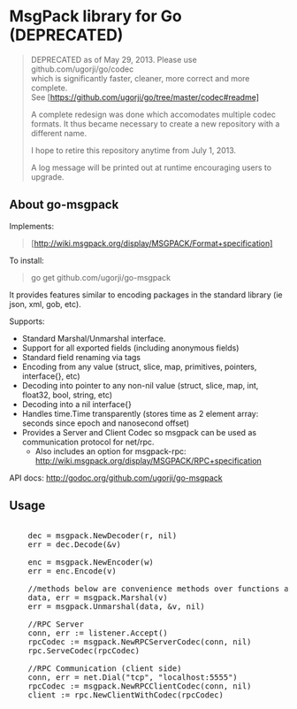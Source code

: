 # MsgPack library for Go (DEPRECATED)

> DEPRECATED as of May 29, 2013. Please use github.com/ugorji/go/codec  
> which is significantly faster, cleaner, more correct and more complete.  
> See [https://github.com/ugorji/go/tree/master/codec#readme]  
> 
> A complete redesign was done which accomodates multiple codec formats.
> It thus became necessary to create a new repository with a different name. 
> 
> I hope to retire this repository anytime from July 1, 2013.
> 
> A log message will be printed out at runtime encouraging users to upgrade.

## About go-msgpack

Implements:
>  [http://wiki.msgpack.org/display/MSGPACK/Format+specification]

To install:
>  go get github.com/ugorji/go-msgpack

It provides features similar to encoding packages in the standard library (ie json, xml, gob, etc).

Supports:
  * Standard Marshal/Unmarshal interface.
  * Support for all exported fields (including anonymous fields)
  * Standard field renaming via tags
  * Encoding from any value (struct, slice, map, primitives, pointers, interface{}, etc)
  * Decoding into pointer to any non-nil value (struct, slice, map, int, float32, bool, string, etc)
  * Decoding into a nil interface{} 
  * Handles time.Time transparently (stores time as 2 element array: seconds since epoch and nanosecond offset)
  * Provides a Server and Client Codec so msgpack can be used as communication protocol for net/rpc.
    * Also includes an option for msgpack-rpc: http://wiki.msgpack.org/display/MSGPACK/RPC+specification

API docs: http://godoc.org/github.com/ugorji/go-msgpack

Usage
-----

<pre>

    dec = msgpack.NewDecoder(r, nil)  
    err = dec.Decode(&v)  
    
    enc = msgpack.NewEncoder(w)  
    err = enc.Encode(v)  
    
    //methods below are convenience methods over functions above.  
    data, err = msgpack.Marshal(v)  
    err = msgpack.Unmarshal(data, &v, nil)  
    
    //RPC Server
    conn, err := listener.Accept()
    rpcCodec := msgpack.NewRPCServerCodec(conn, nil)
    rpc.ServeCodec(rpcCodec)

    //RPC Communication (client side)
    conn, err = net.Dial("tcp", "localhost:5555")  
    rpcCodec := msgpack.NewRPCClientCodec(conn, nil)  
    client := rpc.NewClientWithCodec(rpcCodec)  

</pre>
